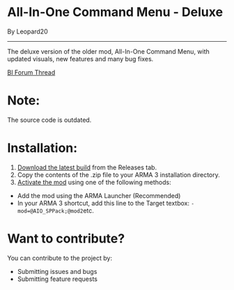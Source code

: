 # All-In-One Command Menu - Deluxe

By Leopard20

---

The deluxe version of the older mod, All-In-One Command Menu, with updated visuals, new features and many bug fixes.

[BI Forum Thread](https://forums.bohemia.net/forums/topic/224834-all-in-one-single-player-project/)

# Note:

The source code is outdated.

# Installation:

1. [Download the latest build](https://github.com/leopard20/All-In-One-Command-Menu/releases/latest) from the Releases tab.
2. Copy the contents of the .zip file to your ARMA 3 installation directory.
3. [Activate the mod](http://www.armaholic.com/page.php?id=29755) using one of the following methods:

- Add the mod using the ARMA Launcher (Recommended)
- In your ARMA 3 shortcut, add this line to the Target textbox: `-mod=@AIO_SPPack;@mod2`etc.

# Want to contribute?

You can contribute to the project by:

- Submitting issues and bugs
- Submitting feature requests
